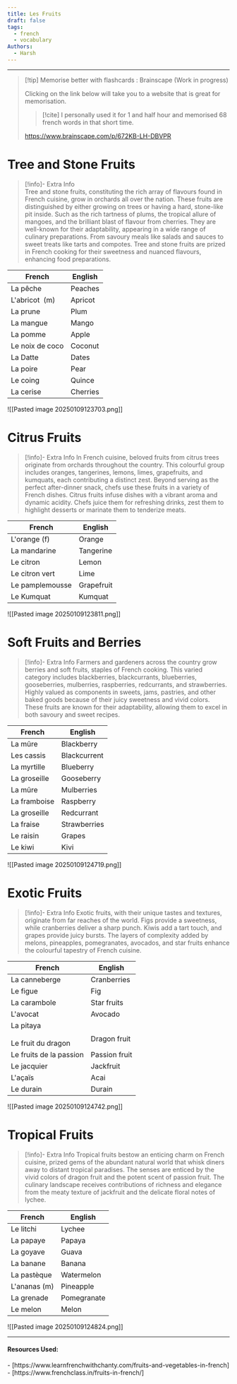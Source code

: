 ```yaml
---
title: Les Fruits
draft: false
tags:
  - french
  - vocabulary
Authors:
  - Harsh
---
```

---

>[!tip] Memorise better with flashcards : Brainscape (Work in progress)
>
>Clicking on the link below will take you to a website that is great for memorisation.
>
>>[!cite] I personally used it for 1 and half hour and memorised 68 french words in that short time.
>
>https://www.brainscape.com/p/672KB-LH-DBVPR 

# Tree and Stone Fruits

>[!info]- Extra Info  
>Tree and stone fruits, constituting the rich array of flavours found in French cuisine, grow in orchards all over the nation. These fruits are distinguished by either growing on trees or having a hard, stone-like pit inside. Such as the rich tartness of plums, the tropical allure of mangoes, and the brilliant blast of flavour from cherries. They are well-known for their adaptability, appearing in a wide range of culinary preparations. From savoury meals like salads and sauces to sweet treats like tarts and compotes. Tree and stone fruits are prized in French cooking for their sweetness and nuanced flavours, enhancing food preparations.

| <center>French</center> | <center>English</center> |
| ----------------------- | ------------------------ |
| La pêche                | Peaches                  |
| L'abricot  (m)          | Apricot                  |
| La prune                | Plum                     |
| La mangue               | Mango                    |
| La pomme                | Apple                    |
| Le noix de coco         | Coconut                  |
| La Datte                | Dates                    |
| La poire                | Pear                     |
| Le coing                | Quince                   |
| La cerise               | Cherries                 |
![[Pasted image 20250109123703.png]]
# Citrus Fruits

>[!info]- Extra Info
>In French cuisine, beloved fruits from citrus trees originate from orchards throughout the country. This colourful group includes oranges, tangerines, lemons, limes, grapefruits, and kumquats, each contributing a distinct zest. Beyond serving as the perfect after-dinner snack, chefs use these fruits in a variety of French dishes. Citrus fruits infuse dishes with a vibrant aroma and dynamic acidity. Chefs juice them for refreshing drinks, zest them to highlight desserts or marinate them to tenderize meats.

| <center>French</center> | <center>English</center> |
| ----------------------- | ------------------------ |
| L'orange (f)            | Orange                   |
| La mandarine            | Tangerine                |
| Le citron               | Lemon                    |
| Le citron vert          | Lime                     |
| Le pamplemousse         | Grapefruit               |
| Le Kumquat              | Kumquat                  |

![[Pasted image 20250109123811.png]]
# Soft Fruits and Berries

>[!info]- Extra Info
>Farmers and gardeners across the country grow berries and soft fruits, staples of French cooking. This varied category includes blackberries, blackcurrants, blueberries, gooseberries, mulberries, raspberries, redcurrants, and strawberries. Highly valued as components in sweets, jams, pastries, and other baked goods because of their juicy sweetness and vivid colors. These fruits are known for their adaptability, allowing them to excel in both savoury and sweet recipes.

| <center>French</center> | <center>English</center> |
| ----------------------- | ------------------------ |
| La mûre                 | Blackberry               |
| Les cassis              | Blackcurrent             |
| La myrtille             | Blueberry                |
| La groseille            | Gooseberry               |
| La mûre                 | Mulberries               |
| La framboise            | Raspberry                |
| La groseille            | Redcurrant               |
| La fraise               | Strawberries             |
| Le raisin               | Grapes                   |
| Le kiwi                 | Kivi                     |
![[Pasted image 20250109124719.png]]


# Exotic Fruits

>[!info]- Extra Info
>Exotic fruits, with their unique tastes and textures, originate from far reaches of the world. Figs provide a sweetness, while cranberries deliver a sharp punch. Kiwis add a tart touch, and grapes provide juicy bursts. The layers of complexity added by melons, pineapples, pomegranates, avocados, and star fruits enhance the colourful tapestry of French cuisine.

| <center>French</center>             | <center>English</center> |
| ----------------------------------- | ------------------------ |
| La canneberge                       | Cranberries              |
| Le figue                            | Fig                      |
| La carambole                        | Star fruits              |
| L'avocat                            | Avocado                  |
| La pitaya<br><br>Le fruit du dragon | <br>Dragon fruit         |
| Le fruits de la passion             | Passion fruit            |
| Le jacquier                         | Jackfruit                |
| L'açaïs                             | Acai                     |
| Le durain                           | Durain                   |
![[Pasted image 20250109124742.png]]

# Tropical Fruits

>[!info]- Extra Info
>Tropical fruits bestow an enticing charm on French cuisine, prized gems of the abundant natural world that whisk diners away to distant tropical paradises. The senses are enticed by the vivid colors of dragon fruit and the potent scent of passion fruit. The culinary landscape receives contributions of richness and elegance from the meaty texture of jackfruit and the delicate floral notes of lychee.

| <center>French</center> | <center>English</center> |
| ----------------------- | ------------------------ |
| Le litchi               | Lychee                   |
| La papaye               | Papaya                   |
| La goyave               | Guava                    |
| La banane               | Banana                   |
| La pastèque             | Watermelon               |
| L'ananas (m)            | Pineapple                |
| La grenade              | Pomegranate              |
| Le melon                | Melon                    |

![[Pasted image 20250109124824.png]]

---
<h4>Resources Used:</h4>
- [https://www.learnfrenchwithchanty.com/fruits-and-vegetables-in-french]
- [https://www.frenchclass.in/fruits-in-french/]